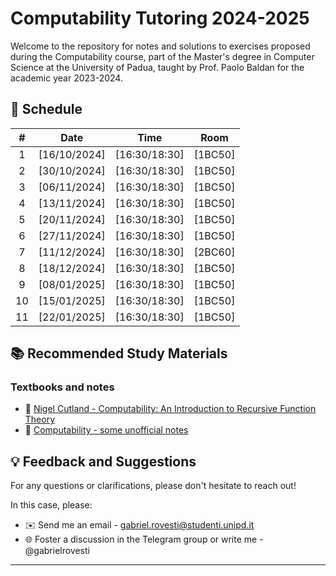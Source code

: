# Computability Tutoring 2024-2025

Welcome to the repository for notes and solutions to exercises proposed during the Computability course, part of the Master's degree in Computer Science at the University of Padua, taught by Prof. Paolo Baldan for the academic year 2023-2024.

## 📅 Schedule

| **#** | **Date**     | **Time**      | **Room** |
|:-----:|:------------:|:------------: |:--------:|
|   1   | [16/10/2024] | [16:30/18:30] |  [1BC50]  |
|   2   | [30/10/2024] | [16:30/18:30] |  [1BC50]  |
|   3   | [06/11/2024] | [16:30/18:30] |  [1BC50]  |
|   4   | [13/11/2024] | [16:30/18:30] |  [1BC50]  |
|   5   | [20/11/2024] | [16:30/18:30] |  [1BC50]  |
|   6   | [27/11/2024] | [16:30/18:30] |  [1BC50]  |
|   7   | [11/12/2024] | [16:30/18:30] |  [2BC60]  |
|   8   | [18/12/2024] | [16:30/18:30] |  [1BC50]  |
|   9   | [08/01/2025] | [16:30/18:30] |  [1BC50]  |
|   10   | [15/01/2025] | [16:30/18:30] | [1BC50]  |
|   11   | [22/01/2025] | [16:30/18:30] | [1BC50]  |

## 📚 Recommended Study Materials

### Textbooks and notes
- 📘 [Nigel Cutland - Computability: An Introduction to Recursive Function Theory](https://www.amazon.it/Computability-Introduction-Recursive-Function-Theory/dp/0521294657)
- 📗 [Computability - some unofficial notes](https://www.math.unipd.it/~baldan/Computability/notes.pdf)

## 💡 Feedback and Suggestions

For any questions or clarifications, please don't hesitate to reach out!

In this case, please:

- ✉️ Send me an email - gabriel.rovesti@studenti.unipd.it
- 🌐 Foster a discussion in the Telegram group or write me - @gabrielrovesti

---